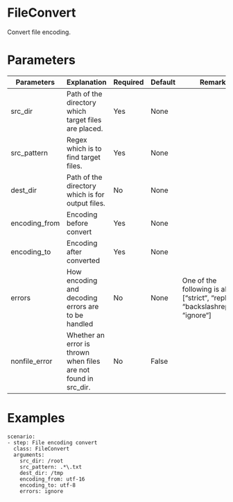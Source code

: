 # FileConvert
Convert file encoding.

# Parameters
|Parameters|Explanation|Required|Default|Remarks|
|----------|-----------|--------|-------|-------|
|src_dir|Path of the directory which target files are placed.|Yes|None||
|src_pattern|Regex which is to find target files.|Yes|None||
|dest_dir|Path of the directory which is for output files.|No|None||
|encoding_from|Encoding before convert|Yes|None||
|encoding_to|Encoding after converted|Yes|None||
|errors|How encoding and decoding errors are to be handled|No|None|One of the following is allowed [“strict“, “replace“, “backslashreplace“, “ignore“]|
|nonfile_error|Whether an error is thrown when files are not found in src_dir.|No|False||

# Examples
```
scenario:
- step: File encoding convert
  class: FileConvert
  arguments:
    src_dir: /root
    src_pattern: .*\.txt
    dest_dir: /tmp
    encoding_from: utf-16
    encoding_to: utf-8
    errors: ignore
```